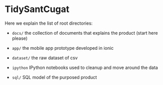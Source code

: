 # TidySantCugat

Here we explain the list of root directories:

* `docs/` the collection of documents that explains the product (start here please)

* `app/` the mobile app prototype developed in ionic

* `dataset/` the raw dataset of csv

* `ipython` IPython notebooks used to cleanup and move around the data

* `sql/` SQL model of the purposed product

